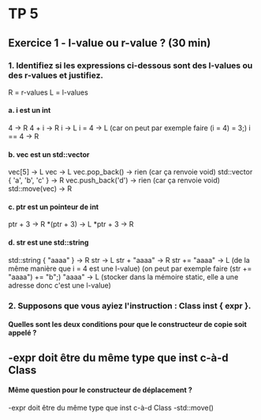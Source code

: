 # TP 5

## Exercice 1 - l-value ou r-value ? (30 min)

### 1. Identifiez si les expressions ci-dessous sont des l-values ou des r-values et justifiez.
R = r-values
L = l-values

#### a. i est un int

4 -> R
4 + i -> R
i -> L
i = 4 -> L (car on peut par exemple faire (i = 4) = 3;)
i == 4 -> R

#### b. vec est un std::vector<char>

vec[5] -> L
vec -> L
vec.pop_back() -> rien (car ça renvoie void)
std::vector { 'a', 'b', 'c' } -> R 
vec.push_back('d') -> rien (car ça renvoie void)
std::move(vec) -> R

#### c. ptr est un pointeur de int

ptr + 3 -> R
*(ptr + 3) -> L
*ptr + 3 -> R

#### d. str est une std::string

std::string { "aaaa" } -> R
str -> L
str + "aaaa" -> R
str += "aaaa" -> L (de la même manière que i = 4 est une l-value) (on peut par exemple faire (str += "aaaa") += "b";)
"aaaa" -> L (stocker dans la mémoire static, elle a une adresse donc c'est une l-value)


### 2. Supposons que vous ayiez l'instruction : Class inst { expr }.
#### Quelles sont les deux conditions pour que le constructeur de copie soit appelé ?
-expr doit être du même type que inst c-à-d Class
-


#### Même question pour le constructeur de déplacement ?
-expr doit être du même type que inst c-à-d Class
-std::move()

































